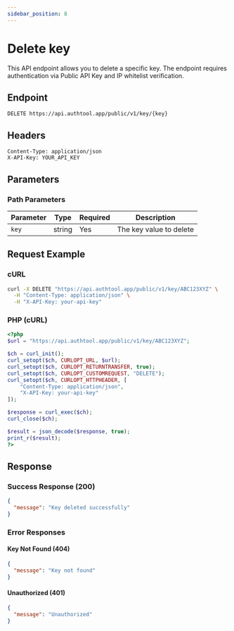 ```yaml
---
sidebar_position: 8
---
```


# Delete key

This API endpoint allows you to delete a specific key. The endpoint requires authentication via Public API Key and IP whitelist verification.

## Endpoint

```
DELETE https://api.authtool.app/public/v1/key/{key}
```

## Headers

```
Content-Type: application/json
X-API-Key: YOUR_API_KEY
```

## Parameters

### Path Parameters

| Parameter | Type   | Required | Description                    |
| --------- | ------ | -------- | ------------------------------ |
| `key`     | string | Yes      | The key value to delete        |

## Request Example

### cURL

```bash
curl -X DELETE "https://api.authtool.app/public/v1/key/ABC123XYZ" \
  -H "Content-Type: application/json" \
  -H "X-API-Key: your-api-key"
```

### PHP (cURL)

```php
<?php
$url = "https://api.authtool.app/public/v1/key/ABC123XYZ";

$ch = curl_init();
curl_setopt($ch, CURLOPT_URL, $url);
curl_setopt($ch, CURLOPT_RETURNTRANSFER, true);
curl_setopt($ch, CURLOPT_CUSTOMREQUEST, "DELETE");
curl_setopt($ch, CURLOPT_HTTPHEADER, [
    "Content-Type: application/json",
    "X-API-Key: your-api-key"
]);

$response = curl_exec($ch);
curl_close($ch);

$result = json_decode($response, true);
print_r($result);
?>
```

## Response

### Success Response (200)

```json
{
  "message": "Key deleted successfully"
}
```

### Error Responses

#### Key Not Found (404)

```json
{
  "message": "Key not found"
}
```

#### Unauthorized (401)

```json
{
  "message": "Unauthorized"
}
```
